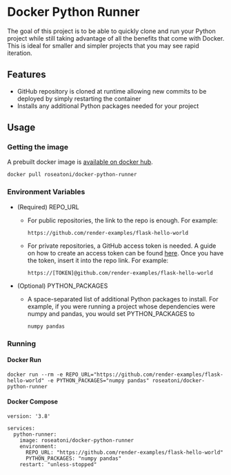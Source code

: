 # Docker Python Runner

The goal of this project is to be able to quickly clone and run your Python project while still taking advantage of all the benefits that come with Docker. This is ideal for smaller and simpler projects that you may see rapid iteration.

## Features

- GitHub repository is cloned at runtime allowing new commits to be deployed by simply restarting the container
- Installs any additional Python packages needed for your project

## Usage

### Getting the image

A prebuilt docker image is [available on docker hub](https://hub.docker.com/r/roseatoni/docker-python-runner).

```
docker pull roseatoni/docker-python-runner
```

### Environment Variables

- (Required) REPO_URL

  - For public repositories, the link to the repo is enough. For example:

    ```
    https://github.com/render-examples/flask-hello-world
    ```

  - For private repositories, a GitHub access token is needed. A guide on how to create an access token can be found [here](https://docs.github.com/en/authentication/keeping-your-account-and-data-secure/managing-your-personal-access-tokens). Once you have the token, insert it into the repo link. For example:

    ```
    https://[TOKEN]@github.com/render-examples/flask-hello-world
    ```

- (Optional) PYTHON_PACKAGES

  - A space-separated list of additional Python packages to install. For example, if you were running a project whose dependencies were numpy and pandas, you would set PYTHON_PACKAGES to

    ```
    numpy pandas
    ```

### Running

#### Docker Run

```
docker run --rm -e REPO_URL="https://github.com/render-examples/flask-hello-world" -e PYTHON_PACKAGES="numpy pandas" roseatoni/docker-python-runner
```

#### Docker Compose

```
version: '3.8'

services:
  python-runner:
    image: roseatoni/docker-python-runner
    environment:
      REPO_URL: "https://github.com/render-examples/flask-hello-world"
      PYTHON_PACKAGES: "numpy pandas"
    restart: "unless-stopped"

```

